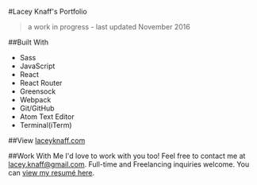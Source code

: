 #Lacey Knaff's Portfolio
>a work in progress - last updated November 2016

##Built With
* Sass
* JavaScript
* React
* React Router
* Greensock
* Webpack
* Git/GitHub
* Atom Text Editor
* Terminal(iTerm)

##View
[laceyknaff.com](http://www.laceyknaff.com/)

##Work With Me
I'd love to work with you too! Feel free to contact me at lacey.knaff@gmail.com. Full-time and Freelancing inquiries welcome. You can [view my resumé here](http://www.laceyknaff.com/).
